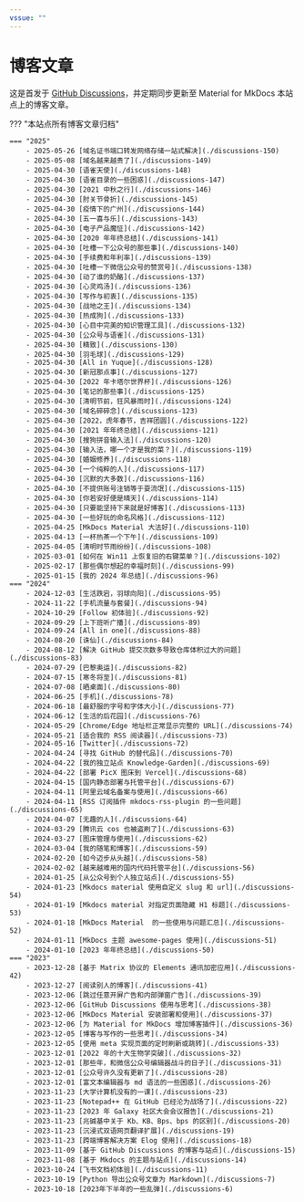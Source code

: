 ```yaml
---
vssue: ""
---
```


# 博客文章

这是首发于 [GitHub Discussions](https://github.com/shenweiyan/Digital-Garden/discussions)，并定期同步更新至 Material for MkDocs 本站点上的博客文章。

??? "本站点所有博客文章归档"

    === "2025"
        - 2025-05-26 [域名证书端口转发网络存储一站式解决](./discussions-150) 
        - 2025-05-08 [域名越来越贵了](./discussions-149) 
        - 2025-04-30 [语雀天使](./discussions-148) 
        - 2025-04-30 [语雀目录的一些困惑](./discussions-147) 
        - 2025-04-30 [2021 中秋之行](./discussions-146) 
        - 2025-04-30 [肘关节骨折](./discussions-145) 
        - 2025-04-30 [疫情下的广州](./discussions-144) 
        - 2025-04-30 [五一喜与乐](./discussions-143) 
        - 2025-04-30 [电子产品魔怔](./discussions-142) 
        - 2025-04-30 [2020 年年终总结](./discussions-141) 
        - 2025-04-30 [吐槽一下公众号的那些事](./discussions-140) 
        - 2025-04-30 [手续费和年利率](./discussions-139) 
        - 2025-04-30 [吐槽一下微信公众号的赞赏号](./discussions-138) 
        - 2025-04-30 [动了谁的奶酪](./discussions-137) 
        - 2025-04-30 [心灵鸡汤](./discussions-136) 
        - 2025-04-30 [写作与初衷](./discussions-135) 
        - 2025-04-30 [战地之王](./discussions-134) 
        - 2025-04-30 [热成狗](./discussions-133) 
        - 2025-04-30 [心目中完美的知识管理工具](./discussions-132) 
        - 2025-04-30 [公众号与语雀](./discussions-131) 
        - 2025-04-30 [精致](./discussions-130) 
        - 2025-04-30 [羽毛球](./discussions-129) 
        - 2025-04-30 [All in Yuque](./discussions-128) 
        - 2025-04-30 [新冠那点事](./discussions-127) 
        - 2025-04-30 [2022 年卡塔尔世界杯](./discussions-126) 
        - 2025-04-30 [笔记的那些事](./discussions-125) 
        - 2025-04-30 [清明节前，狂风暴雨时](./discussions-124) 
        - 2025-04-30 [域名碎碎念](./discussions-123) 
        - 2025-04-30 [2022，虎年春节，吉祥团圆](./discussions-122) 
        - 2025-04-30 [2021 年年终总结](./discussions-121) 
        - 2025-04-30 [搜狗拼音输入法](./discussions-120) 
        - 2025-04-30 [输入法，哪一个才是我的菜？](./discussions-119) 
        - 2025-04-30 [婚姻修养](./discussions-118) 
        - 2025-04-30 [一个纯粹的人](./discussions-117) 
        - 2025-04-30 [沉默的大多数](./discussions-116) 
        - 2025-04-30 [不提供账号注销等于耍流氓](./discussions-115) 
        - 2025-04-30 [你若安好便是晴天](./discussions-114) 
        - 2025-04-30 [只要能坚持下来就是好博客](./discussions-113) 
        - 2025-04-30 [一些好玩的命名风格](./discussions-112) 
        - 2025-04-25 [MkDocs Material 大法好](./discussions-110) 
        - 2025-04-13 [一杯热茶一个下午](./discussions-109) 
        - 2025-04-05 [清明时节雨纷纷](./discussions-108) 
        - 2025-03-01 [如何在 Win11 上恢复旧的右键菜单？](./discussions-102) 
        - 2025-02-17 [那些偶尔想起的幸福时刻](./discussions-99) 
        - 2025-01-15 [我的 2024 年总结](./discussions-96) 
    === "2024"
        - 2024-12-03 [生活跌宕，羽球向阳](./discussions-95) 
        - 2024-11-22 [手机流量与套餐](./discussions-94) 
        - 2024-10-29 [Follow 初体验](./discussions-92) 
        - 2024-09-29 [上下班听广播](./discussions-89) 
        - 2024-09-24 [All in one](./discussions-88) 
        - 2024-08-20 [诛仙](./discussions-84) 
        - 2024-08-12 [解决 GitHub 提交次数多导致仓库体积过大的问题](./discussions-83) 
        - 2024-07-29 [巴黎奥运](./discussions-82) 
        - 2024-07-15 [寒冬将至](./discussions-81) 
        - 2024-07-08 [晒桌面](./discussions-80) 
        - 2024-06-25 [手机](./discussions-78) 
        - 2024-06-18 [最舒服的字号和字体大小](./discussions-77) 
        - 2024-06-12 [生活的后花园](./discussions-76) 
        - 2024-05-29 [Chrome/Edge 地址栏正常显示完整的 URL](./discussions-74) 
        - 2024-05-21 [适合我的 RSS 阅读器](./discussions-73) 
        - 2024-05-16 [Twitter](./discussions-72) 
        - 2024-04-24 [寻找 GitHub 的替代品](./discussions-70) 
        - 2024-04-22 [我的独立站点 Knowledge-Garden](./discussions-69) 
        - 2024-04-22 [部署 PicX 图床到 Vercel](./discussions-68) 
        - 2024-04-15 [国内静态部署与托管平台](./discussions-67) 
        - 2024-04-11 [阿里云域名备案与使用](./discussions-66) 
        - 2024-04-11 [RSS 订阅插件 mkdocs-rss-plugin 的一些问题](./discussions-65) 
        - 2024-04-07 [无趣的人](./discussions-64) 
        - 2024-03-29 [腾讯云 cos 也被盗刷了](./discussions-63) 
        - 2024-03-27 [图床管理与使用](./discussions-62) 
        - 2024-03-04 [我的随笔和博客](./discussions-59) 
        - 2024-02-20 [如今迈步从头越](./discussions-58) 
        - 2024-02-02 [越来越难用的国内代码托管平台](./discussions-56) 
        - 2024-01-25 [从公众号到个人独立站点](./discussions-55) 
        - 2024-01-23 [Mkdocs material 使用自定义 slug 和 url](./discussions-54) 
        - 2024-01-19 [Mkdocs material 对指定页面隐藏 H1 标题](./discussions-53) 
        - 2024-01-18 [MkDocs Material  的一些使用与问题汇总](./discussions-52) 
        - 2024-01-11 [MkDocs 主题 awesome-pages 使用](./discussions-51) 
        - 2024-01-10 [2023 年年终总结](./discussions-50) 
    === "2023"
        - 2023-12-28 [基于 Matrix 协议的 Elements 通讯加密应用](./discussions-42) 
        - 2023-12-27 [阅读别人的博客](./discussions-41) 
        - 2023-12-06 [跳过任意开屏广告和内部弹窗广告](./discussions-39) 
        - 2023-12-06 [GitHub Discussions 使用与思考](./discussions-38) 
        - 2023-12-06 [MkDocs Material 安装部署和使用](./discussions-37) 
        - 2023-12-06 [为 Material for MkDocs 增加博客插件](./discussions-36) 
        - 2023-12-05 [博客与写作的一些思考](./discussions-34) 
        - 2023-12-05 [使用 meta 实现页面的定时刷新或跳转](./discussions-33) 
        - 2023-12-01 [2022 年的十大生物学突破](./discussions-32) 
        - 2023-12-01 [那些年，和微信公众号编辑器战斗的日子](./discussions-31) 
        - 2023-12-01 [公众号许久没有更新了](./discussions-28) 
        - 2023-12-01 [富文本编辑器与 md 语法的一些困惑](./discussions-26) 
        - 2023-11-23 [大学计算机没有的一课](./discussions-23) 
        - 2023-11-23 [Notepad++ 在 GitHub 已经沦为战场了](./discussions-22) 
        - 2023-11-23 [2023 年 Galaxy 社区大会会议报告](./discussions-21) 
        - 2023-11-23 [兆碱基中关于 Kb、KB、Bps、bps 的区别](./discussions-20) 
        - 2023-11-23 [沉浸式双语网页翻译扩展](./discussions-19) 
        - 2023-11-23 [跨端博客解决方案 Elog 使用](./discussions-18) 
        - 2023-11-09 [基于 GitHub Discussions 的博客与站点](./discussions-15) 
        - 2023-11-08 [基于 Mkdocs 的主题与站点](./discussions-14) 
        - 2023-10-24 [飞书文档初体验](./discussions-11) 
        - 2023-10-19 [Python 导出公众号文章为 Markdown](./discussions-7) 
        - 2023-10-18 [2023年下半年的一些乱弹](./discussions-6) 
